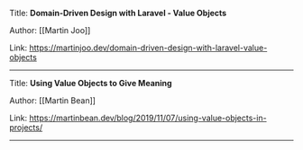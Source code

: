 Title: **Domain-Driven Design with Laravel - Value Objects**

Author: [[Martin Joo]]

Link: https://martinjoo.dev/domain-driven-design-with-laravel-value-objects

---
Title: **Using Value Objects to Give Meaning**

Author: [[Martin Bean]]

Link: https://martinbean.dev/blog/2019/11/07/using-value-objects-in-projects/

---
